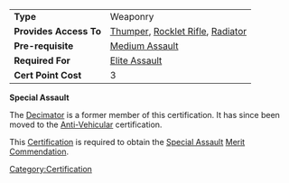 |                        |                                                                                                           |
|------------------------|-----------------------------------------------------------------------------------------------------------|
| **Type**               | Weaponry                                                                                                  |
| **Provides Access To** | [Thumper](Thumper "wikilink"), [Rocklet Rifle](Rocklet_Rifle "wikilink"), [Radiator](Radiator "wikilink") |
| **Pre-requisite**      | [Medium Assault](Medium_Assault "wikilink")                                                               |
| **Required For**       | [Elite Assault](Elite_Assault "wikilink")                                                                 |
| **Cert Point Cost**    | 3                                                                                                         |

**Special Assault**

The [Decimator](Decimator "wikilink") is a former member of this
certification. It has since been moved to the
[Anti-Vehicular](Anti-Vehicular "wikilink") certification.

This [Certification](Certification "wikilink") is required to obtain the
[Special Assault](Special_Assault_(Merit) "wikilink") [Merit
Commendation](Merit_Commendation "wikilink").

[Category:Certification](Category:Certification "wikilink")